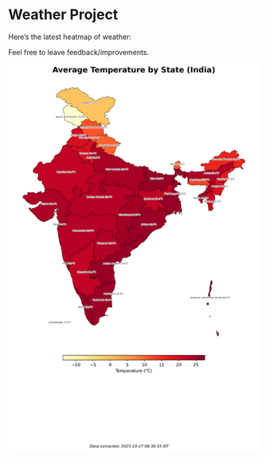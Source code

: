 # Weather Project

Here’s the latest heatmap of weather:

Feel free to leave feedback/improvements.

![India Heatmap](docs/assets/india_heatmap.png?v=FE6FD3)
